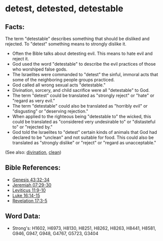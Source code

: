 # detest, detested, detestable #

## Facts: ##

The term "detestable" describes something that should be disliked and rejected. To "detest" something means to strongly dislike it. 

* Often the Bible talks about detesting evil. This means to hate evil and reject it.
* God used the word "detestable" to describe the evil practices of those who worshiped false gods.
* The Israelites were commanded to "detest" the sinful, immoral acts that some of the neighboring people groups practiced.
* God called all wrong sexual acts "detestable."
* Divination, sorcery, and child sacrifice were all "detestable" to God.
* The term "detest" could be translated as "strongly reject" or "hate" or "regard as very evil."
* The term "detestable" could also be translated as "horribly evil" or "disgusting" or "deserving rejection."
* When applied to the righteous being "detestable to" the wicked, this could be translated as "considered very undesirable to" or "distasteful to" or "rejected by."
* God told the Israelites to "detest" certain kinds of animals that God had declared to be "unclean" and not suitable for food. This could also be translated as "strongly dislike" or "reject" or "regard as unacceptable."

(See also: [divination](../other/divination.md), [clean](../kt/clean.md))

## Bible References: ##

* [Genesis 43:32-34](rc://en/tn/help/gen/43/32)
* [Jeremiah 07:29-30](rc://en/tn/help/jer/07/29)
* [Leviticus 11:9-10](rc://en/tn/help/lev/11/09)
* [Luke 16:14-15](rc://en/tn/help/luk/16/14)
* [Revelation 17:3-5](rc://en/tn/help/rev/17/03)

## Word Data: ##

* Strong's: H1602, H6973, H8130, H8251, H8262, H8263, H8441, H8581, G946, G947, G948, G4767, G5723, G3404
